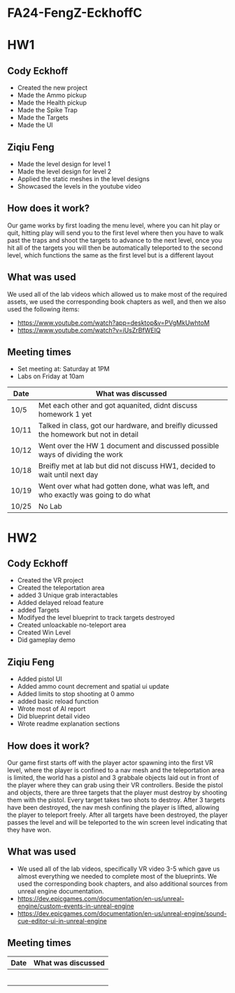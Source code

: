 # FA24-FengZ-EckhoffC


# HW1

## Cody Eckhoff
* Created the new project
* Made the Ammo pickup
* Made the Health pickup
* Made the Spike Trap
* Made the Targets
* Made the UI

## Ziqiu Feng
* Made the level design for level 1
* Made the level design for level 2
* Applied the static meshes in the level designs
* Showcased the levels in the youtube video

## How does it work?
  Our game works by first loading the menu level, where you can hit play or quit, hitting play will send you to the first level where then you have to walk past the traps and shoot the targets to advance to the next level, once you hit all of the targets
  you will then be automatically teleported to the second level, which functions the same as the first level but is a different layout

## What was used
  We used all of the lab videos which allowed us to make most of the required assets, we used the corresponding book chapters as well, and then we also used the following items:
  * https://www.youtube.com/watch?app=desktop&v=PVgMkUwhtoM
  * https://www.youtube.com/watch?v=iUsZrBfWEIQ

## Meeting times
  * Set meeting at: Saturday at 1PM
  * Labs on Friday at 10am

  | Date | What was discussed |
  |------|--------------------|
  | 10/5  | Met each other and got aquanited, didnt discuss homework 1 yet |
  | 10/11 | Talked in class, got our hardware, and breifly dicussed the homework but not in detail |
  | 10/12 | Went over the HW 1 document and discussed possible ways of dividing the work |
  | 10/18 | Breifly met at lab but did not discuss HW1, decided to wait until next day |
  | 10/19 | Went over what had gotten done, what was left, and who exactly was going to do what  |
  | 10/25 | No Lab |

  # HW2
  
  ## Cody Eckhoff
  * Created the VR project
  * Created the teleportation area
  * added 3 Unique grab interactables
  * Added delayed reload feature
  * added Targets
  * Modifyed the level blueprint to track targets destroyed
  * Created unloackable no-teleport area
  * Created Win Level
  * Did gameplay demo

  ## Ziqiu Feng
  * Added pistol UI
  * Added ammo count decrement and spatial ui update
  * Added limits to stop shooting at 0 ammo
  * added basic reload function
  * Wrote most of AI report
  * Did blueprint detail video
  * Wrote readme explanation sections


  ## How does it work?
  Our game first starts off with the player actor spawning into the first VR level, where the player is confined to a nav mesh and the teleportation area is limited, the world has a pistol and 3 grabbale objects laid out in front of the player where they can grab using their VR controllers.
  Beside the pistol and objects, there are three targets that the player must destroy by shooting them with the pistol. Every target takes two shots to destroy. After 3 targets have been destroyed, the nav mesh confining the player is lifted, allowing the player to teleport freely. After all targets have been destroyed, the player passes the level and will be teleported to the win screen level indicating that they have won.

  ## What was used
  * We used all of the lab videos, specifically VR video 3-5 which gave us almost everything we needed to complete most of the blueprints. We used the corresponding book chapters, and also additional sources from unreal engine documentation.
  * https://dev.epicgames.com/documentation/en-us/unreal-engine/custom-events-in-unreal-engine
  * https://dev.epicgames.com/documentation/en-us/unreal-engine/sound-cue-editor-ui-in-unreal-engine



  ## Meeting times


  | Date | What was discussed |
  |------|--------------------|
  |  |  |
  |  |  |
  |  |  |
  |  |  |
  |  |  |
  |  |  |
